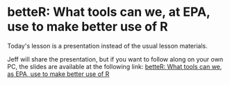 # betteR:  What tools can we, at EPA, use to make better use of R

Today's lesson is a presentation instead of the usual lesson materials.

Jeff will share the presentation, but if you want to follow along on your own PC, the slides are available at the following link: [betteR: What tools can we, as EPA, use to make better use of R](https://htmlpreview.github.io/?https://github.com/USEPA/acesd_intro_r/blob/main/lessons/betteR_presentation.html)
